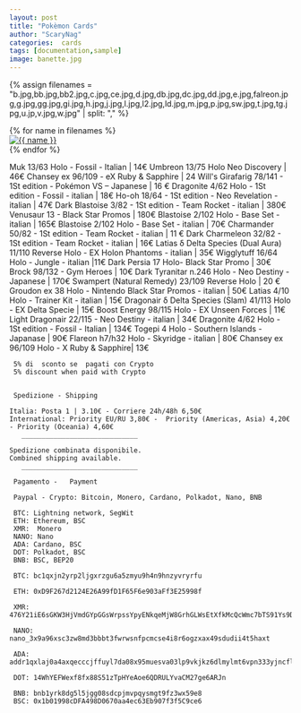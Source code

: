 ```yaml
---
layout: post
title: "Pokèmon Cards"
author: "ScaryNag"
categories:  cards
tags: [documentation,sample]
image: banette.jpg
---
```


{% assign filenames = "b.jpg,bb.jpg,bb2.jpg,c.jpg,ce.jpg,d.jpg,db.jpg,dc.jpg,dd.jpg,e.jpg,falreon.jpg,g.jpg,gg.jpg,gi.jpg,h.jpg,j.jpg,l.jpg,l2.jpg,ld.jpg,m.jpg,p.jpg,sw.jpg,t.jpg,tg.jpg,u.jp,v.jpg,w.jpg" | split: "," %}
<div class ="image-gallery">
{% for name in filenames %}
    <div class="box">
    <a href="{{ site.imagesurl }}{{ name }}">
      <img src="{{ site.thumbsurl }}{{ name }} " alt="{{ name }}"  class="img-gallery" />
     </a>
    </div>
 {% endfor %}
</div>  

Muk 13/63 Holo - Fossil - Italian | 14€
Umbreon 13/75 Holo Neo Discovery  | 46€
Chansey ex 96/109 - eX Ruby & Sapphire |  24
Will's Girafarig 78/141 - 1St edition - Pokémon VS – Japanese | 16 €
Dragonite 4/62 Holo - 1St edition - Fossil - italian  | 18€
Ho-oh 18/64 - 1St edition - Neo Revelation - italian | 47€
Dark Blastoise 3/82 - 1St edition - Team Rocket - italian | 380€
Venusaur 13 - Black Star Promos | 180€
Blastoise 2/102 Holo - Base Set - italian | 165€
Blastoise 2/102 Holo - Base Set - italian | 70€
Charmander 50/82 - 1St edition - Team Rocket - italian | 11 €
Dark Charmeleon 32/82 - 1St edition - Team Rocket - italian |  16€
Latias δ Delta Species (Dual Aura) 11/110 Reverse Holo - EX Holon Phantoms - italian | 35€
Wigglytuff 16/64 Holo - Jungle - italian |11€
Dark Persia 17 Holo- Black Star Promo | 30€
Brock 98/132  - Gym Heroes | 10€
Dark Tyranitar n.246  Holo -  Neo Destiny - Japanese | 170€
Swampert (Natural Remedy) 23/109 Reverse Holo  | 20 €
Groudon ex 38  Holo - Nintendo Black Star Promos -  italian | 50€
Latias 4/10 Holo - Trainer Kit - italian | 15€
Dragonair δ Delta Species (Slam)  41/113 Holo -  EX Delta Specie | 15€
Boost Energy 98/115  Holo -  EX Unseen Forces | 11€
Light Dragonair 22/115 - Neo Destiny -  italian | 34€
Dragonite 4/62 Holo - 1St edition -  Fossil -  Italian | 134€
Togepi  4 Holo - Southern Islands - Japanase  | 90€
Flareon h7/h32 Holo - Skyridge -   italian | 80€
Chansey ex  96/109 Holo - X Ruby & Sapphire| 13€

     5% di  sconto se  pagati con Crypto 
     5% discount when paid with Crypto


     Spedizione - Shipping 

    Italia: Posta 1 | 3.10€ - Corriere 24h/48h 6,50€
    International: Priority EU/RU 3,80€ -  Priority (Americas, Asia) 4,20€ - Priority (Oceania) 4,60€ 
       _____________________________

    Spedizione combinata disponibile.
    Combined shipping available.
       _____________________________

     Pagamento -   Payment

     Paypal - Crypto: Bitcoin, Monero, Cardano, Polkadot, Nano, BNB
 
     BTC: Lightning network, SegWit
	 ETH: Ethereum, BSC
     XMR:  Monero
     NANO: Nano
     ADA: Cardano, BSC 
     DOT: Polkadot, BSC 
     BNB: BSC, BEP20
	 
	 BTC: bc1qxjn2yrp2ljgxrzgu6a5zmyu9h4n9hnzyvryrfu 
	 
	 ETH: 0xD9F267d2124E26A99fD1F65F6e903aFf3E25998f
	 
	 XMR: 476Y21iE6sGKW3HjVmdGYpGGsWrpssYpyENkqeMjW8GrhGLWsEtXfkMcQcWmc7bTS91Ys9D4xSJNCPRbu96H7a4mVFtPdWX
	 
	 NANO: nano_3x9a96xsc3zw8md3bbbt3fwrwsnfpcmcse4i8r6ogzxax49sdudii4t5haxt
	 
	 ADA: addr1qxlaj0a4axqecccjffuyl7da08x95muesva03lp9vkjkz6dlmylmt6vpn333yjncflum67wvtfhenqe6lr7z2ed9v95s9ha5jj
	 
	 DOT: 14WhYEFWexf8fx88S51zTpHYeAoe6QDRULYvaCM27ge6ARJn
	 
	 BNB: bnb1yrk8dg5l5jgg08sdcpjmvpqysmgt9fz3wx59e8
	 BSC: 0x1b01998cDFA498D0670aa4ec63Eb907f3f5C9ce6



